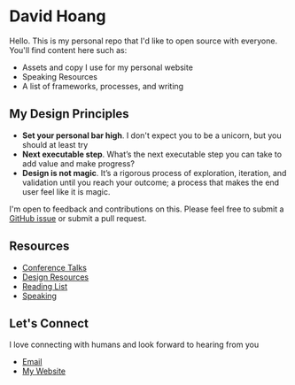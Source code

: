 # David Hoang
Hello. This is my personal repo that I'd like to open source with everyone. You'll find content here such as:
* Assets and copy I use for my personal website
* Speaking Resources
* A list of frameworks, processes, and writing

## My Design Principles
* __Set your personal bar high__. I don't expect you to be a unicorn, but you should at least try
* __Next executable step__. What’s the next executable step you can take to add value and make progress?
* __Design is not magic__. It’s a rigorous process of exploration, iteration, and validation until you reach your outcome; a process that makes the end user feel like it is magic.

I'm open to feedback and contributions on this. Please feel free to submit a [GitHub issue](https://github.com/davidhoang/dh/issues) or submit a pull request.

## Resources
* [Conference Talks](conference-talks)
* [Design Resources](design-resources)
* [Reading List](resources/reading-list)
* [Speaking](speaking)

## Let's Connect
I love connecting with humans and look forward to hearing from you
* [Email](mailto:david@davidhoang.com)
* [My Website](http://davidhoang.com)
